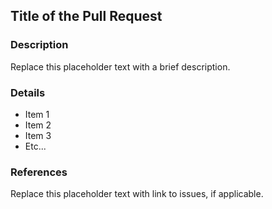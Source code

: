 <!--Replace the placeholder title below with an appropriate title.-->
## Title of the Pull Request

### Description
Replace this placeholder text with a brief description.


### Details
- Item 1
- Item 2
- Item 3
- Etc...


### References
Replace this placeholder text with link to issues, if applicable.
<!--e.g. Close #1-->

